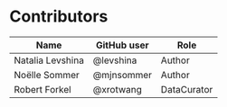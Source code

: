 # Contributors

Name | GitHub user | Role
--- | --- | ---
Natalia Levshina | @levshina | Author
Noëlle Sommer | @mjnsommer | Author
Robert Forkel | @xrotwang | DataCurator

